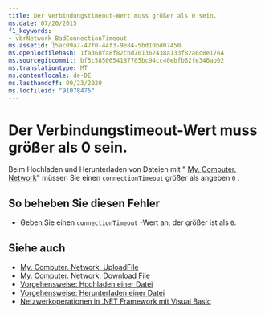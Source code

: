 ```yaml
---
title: Der Verbindungstimeout-Wert muss größer als 0 sein.
ms.date: 07/20/2015
f1_keywords:
- vbrNetwork_BadConnectionTimeout
ms.assetid: 15ac09a7-47f0-44f3-9e84-5bd10bd07450
ms.openlocfilehash: 1fa368fa8f82cbd701362438a133f82a0c8e1764
ms.sourcegitcommit: bf5c5850654187705bc94cc40ebfb62fe346ab02
ms.translationtype: MT
ms.contentlocale: de-DE
ms.lasthandoff: 09/23/2020
ms.locfileid: "91078475"
---
```

# <a name="the-connectiontimeout-must-be-greater-than-0"></a>Der Verbindungstimeout-Wert muss größer als 0 sein.

Beim Hochladen und Herunterladen von Dateien mit " [My. Computer. Network](xref:Microsoft.VisualBasic.Devices.Network)" müssen Sie einen `connectionTimeout` größer als angeben `0` .  
  
## <a name="to-correct-this-error"></a>So beheben Sie diesen Fehler  
  
- Geben Sie einen `connectionTimeout` -Wert an, der größer ist als `0`.  
  
## <a name="see-also"></a>Siehe auch

- [My. Computer. Network. UploadFile](xref:Microsoft.VisualBasic.Devices.Network.UploadFile%2A)
- [My. Computer. Network. Download File](xref:Microsoft.VisualBasic.Devices.Network.DownloadFile%2A)
- [Vorgehensweise: Hochladen einer Datei](../developing-apps/programming/computer-resources/how-to-upload-a-file.md)
- [Vorgehensweise: Herunterladen einer Datei](../developing-apps/programming/computer-resources/how-to-download-a-file.md)
- [Netzwerkoperationen in .NET Framework mit Visual Basic](/previous-versions/visualstudio/visual-studio-2010/ms172756(v=vs.100))

